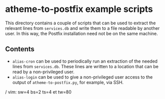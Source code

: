 atheme-to-postfix example scripts
=================================

This directory contains a couple of scripts that can be used
to extract the relevant lines from `services.db` and write them
to a file readable by another user. In this way, the Postfix
installation need not be on the same machine.

Contents
--------

* `alias-cron` can be used to periodically run an extraction of the needed
lines from `services.db`. These lines are written to a location that can be read
by a non-privileged user.
* `alias-login` can be used to give a non-privileged user access to the output
of `atheme-to-postfix.py`, for example, via SSH.

/ vim: sw=4 bs=2 ts=4 et tw=80
